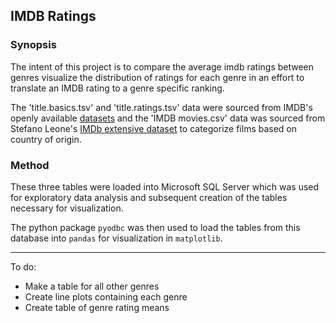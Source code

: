 ## IMDB Ratings

### Synopsis

The intent of this project is to compare the average imdb ratings between genres visualize the distribution of ratings for each genre in an effort to translate an IMDB rating to a genre specific ranking. 

The 'title.basics.tsv' and 'title.ratings.tsv' data were sourced from IMDB's openly available [datasets](https://www.imdb.com/interfaces/) and the 'IMDB movies.csv' data was sourced from Stefano Leone's [IMDb extensive dataset](https://www.kaggle.com/stefanoleone992/imdb-extensive-dataset) to categorize films based on country of origin.

### Method

These three tables were loaded into Microsoft SQL Server which was used for exploratory data analysis and subsequent creation of the tables necessary for visualization.

The python package `pyodbc` was then used to load the tables from this database into `pandas` for visualization in `matplotlib`.

---

To do:

- Make a table for all other genres
- Create line plots containing each genre
- Create table of genre rating means